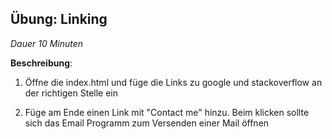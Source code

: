 ## Übung: Linking

*Dauer 10 Minuten*

**Beschreibung**:

1. Öffne die index.html und füge die Links zu google und stackoverflow an der richtigen Stelle ein

2. Füge am Ende einen Link mit "Contact me" hinzu. Beim klicken sollte sich das Email Programm zum Versenden einer Mail öffnen

